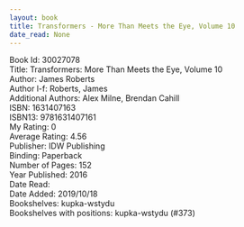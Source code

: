 ```yaml
---
layout: book
title: Transformers - More Than Meets the Eye, Volume 10
date_read: None
---
```


Book Id: 30027078<br />
Title: Transformers: More Than Meets the Eye, Volume 10<br />
Author: James Roberts<br />
Author l-f: Roberts, James<br />
Additional Authors: Alex Milne, Brendan Cahill<br />
ISBN: 1631407163<br />
ISBN13: 9781631407161<br />
My Rating: 0<br />
Average Rating: 4.56<br />
Publisher: IDW Publishing<br />
Binding: Paperback<br />
Number of Pages: 152<br />
Year Published: 2016<br />
Date Read: <br />
Date Added: 2019/10/18<br />
Bookshelves: kupka-wstydu<br />
Bookshelves with positions: kupka-wstydu (#373)<br />

